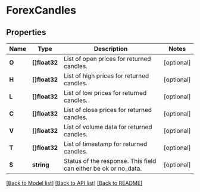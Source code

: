 # ForexCandles

## Properties

Name | Type | Description | Notes
------------ | ------------- | ------------- | -------------
**O** | **[]float32** | List of open prices for returned candles. | [optional] 
**H** | **[]float32** | List of high prices for returned candles. | [optional] 
**L** | **[]float32** | List of low prices for returned candles. | [optional] 
**C** | **[]float32** | List of close prices for returned candles. | [optional] 
**V** | **[]float32** | List of volume data for returned candles. | [optional] 
**T** | **[]float32** | List of timestamp for returned candles. | [optional] 
**S** | **string** | Status of the response. This field can either be ok or no_data. | [optional] 

[[Back to Model list]](../README.md#documentation-for-models) [[Back to API list]](../README.md#documentation-for-api-endpoints) [[Back to README]](../README.md)


